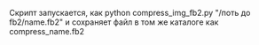 Скрипт запускается, как python compress_img_fb2.py "/поть до fb2/name.fb2" и сохраняет файл в том же каталоге как compress_name.fb2
